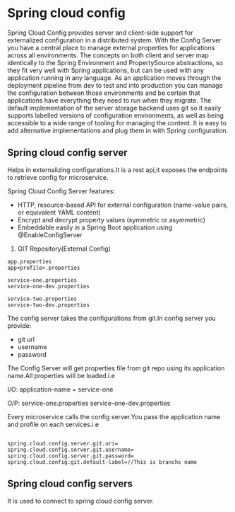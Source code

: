 # Spring cloud config 

Spring Cloud Config provides server and client-side support for externalized configuration in a distributed system. With the Config Server you have a central place to manage external properties for applications across all environments. The concepts on both client and server map identically to the Spring Environment and PropertySource abstractions, so they fit very well with Spring applications, but can be used with any application running in any language. As an application moves through the deployment pipeline from dev to test and into production you can manage the configuration between those environments and be certain that applications have everything they need to run when they migrate. The default implementation of the server storage backend uses git so it easily supports labelled versions of configuration environments, as well as being accessible to a wide range of tooling for managing the content. It is easy to add alternative implementations and plug them in with Spring configuration.

## Spring cloud config server

Helps in externalizing configurations.It is a rest api,it exposes the endpoints to retrieve config for microservice.

Spring Cloud Config Server features:

- HTTP, resource-based API for external configuration (name-value pairs, or equivalent YAML content)
- Encrypt and decrypt property values (symmetric or asymmetric)
- Embeddable easily in a Spring Boot application using @EnableConfigServer

1. GIT Repository(External Config)

```
app.properties
app<profile>.properties

service-one.properties
service-one-dev.properties

service-two.properties
service-two-dev.properties
```

The config server takes the configurations from git.In config server you provide:

- git url
- username
- password

The Config Server will get properties file from git repo using its application name.All properties will be loaded.i.e

I/O: application-name = service-one

O/P: service-one.properties
     service-one-dev.properties

Every microservice calls the config server.You pass the application name and profile on each services.i.e

```properties

spring.cloud.config.server.git.uri=
spring.cloud.config.server.git.username=
spring.cloud.config.server.git.password=
spring.cloud.config.git.default-label=//This is branchs name
```

## Spring cloud config servers

It is used to connect to spring cloud config server.
